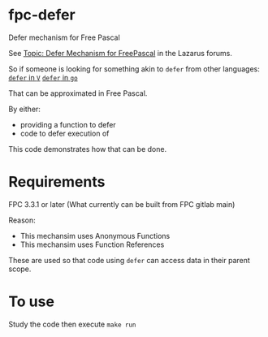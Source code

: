# fpc-defer
Defer mechanism for Free Pascal

See [Topic: Defer Mechanism for FreePascal](https://forum.lazarus.freepascal.org/index.php?topic=55154) in the Lazarus forums.

So if someone is looking for something akin to `defer` from other languages:
[`defer` in `V`](https://github.com/vlang/v/blob/master/doc/docs.md#defer)
[`defer` in `go`](https://golangbot.com/defer)

That can be approximated in Free Pascal.

By either:
- providing a function to defer
- code to defer execution of

This code demonstrates how that can be done.

# Requirements
FPC 3.3.1 or later (What currently can be built from FPC gitlab main)

Reason:
- This mechansim uses Anonymous Functions
- This mechansim uses Function References

These are used so that code using `defer` can access data in their parent scope.

# To use

Study the code then execute `make run`
